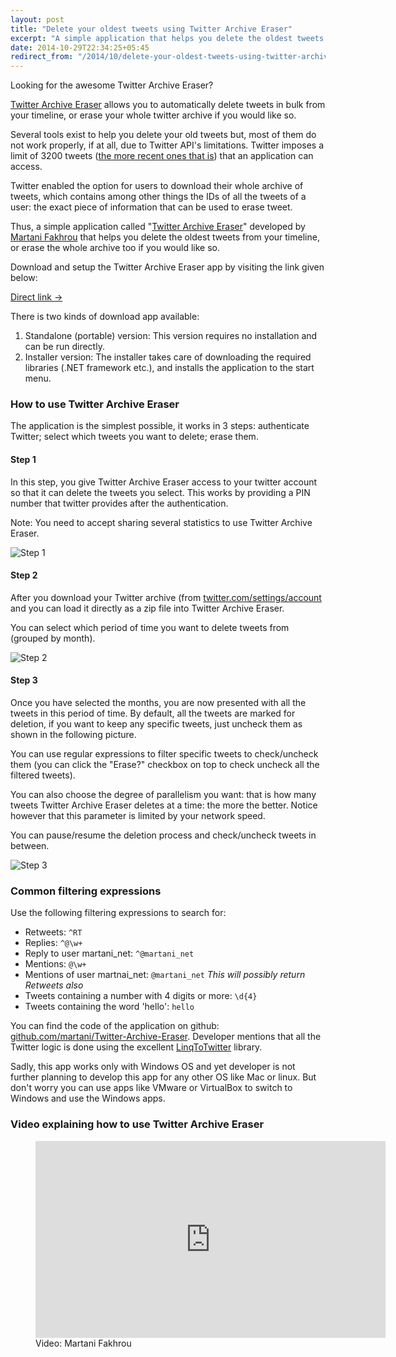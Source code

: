 ```yaml
---
layout: post
title: "Delete your oldest tweets using Twitter Archive Eraser"
excerpt: "A simple application that helps you delete the oldest tweets from your timeline, or erase the whole archive too if you would like so."
date: 2014-10-29T22:34:25+05:45
redirect_from: "/2014/10/delete-your-oldest-tweets-using-twitter-archive-eraser/"
---
```


Looking for the awesome Twitter Archive Eraser?

[Twitter Archive Eraser](//martani.github.io/Twitter-Archive-Eraser) allows you to automatically delete tweets in bulk from your timeline, or erase your whole twitter archive if you would like so.

Several tools exist to help you delete your old tweets but, most of them do not work properly, if at all, due to Twitter API's limitations. Twitter imposes a limit of 3200 tweets ([the more recent ones that is](//dev.twitter.com/overview/general/things-every-developer-should-know)) that an application can access.

Twitter enabled the option for users to download their whole archive of tweets, which contains among other things the IDs of all the tweets of a user: the exact piece of information that can be used to erase tweet.

Thus, a simple application called "[Twitter Archive Eraser](//martani.github.io/Twitter-Archive-Eraser)" developed by [Martani Fakhrou](//twitter.com/martani_net) that helps you delete the oldest tweets from your timeline, or erase the whole archive too if you would like so.

Download and setup the Twitter Archive Eraser app by visiting the link given below:

<p><a class="btn btn-primary" href="//martani.github.io/Twitter-Archive-Eraser" onClick="ga('send', 'event', 'Click', 'Direct link', 'Direct link Twitter Archive Eraser');">Direct link →</a></p>

There is two kinds of download app available:

1. Standalone (portable) version: This version requires no installation and can be run directly.
2. Installer version: The installer takes care of downloading the required libraries (.NET framework etc.), and installs the application to the start menu.

### How to use Twitter Archive Eraser

The application is the simplest possible, it works in 3 steps: authenticate Twitter; select which tweets you want to delete; erase them.

#### Step 1

In this step, you give Twitter Archive Eraser access to your twitter account so that it can delete the tweets you select. This works by providing a PIN number that twitter provides after the authentication.

Note: You need to accept sharing several statistics to use Twitter Archive Eraser.

![Step 1](http://1.bp.blogspot.com/-tGNrhkp6Uq0/VFEGlhTT19I/AAAAAAAAGWM/9J9XZU_GtHQ/s700/twitter-archive-eraser-screenshot-step1.png)

#### Step 2

After you download your Twitter archive (from  [twitter.com/settings/account](//twitter.com/settings/account) and you can load it directly as a zip file into Twitter Archive Eraser.

You can select which period of time you want to delete tweets from (grouped by month).

![Step 2](http://4.bp.blogspot.com/-Acx_oLaeJGQ/VFEGxJ6J_7I/AAAAAAAAGWU/CR40d6ArpJ8/s700/twitter-archive-eraser-screenshot-step2.png)

#### Step 3

Once you have selected the months, you are now presented with all the tweets in this period of time. By default, all the tweets are marked for deletion, if you want to keep any specific tweets, just uncheck them as shown in the following picture.

You can use regular expressions to filter specific tweets to check/uncheck them (you can click the "Erase?" checkbox on top to check uncheck all the filtered tweets).

You can also choose the degree of parallelism you want: that is how many tweets Twitter Archive Eraser deletes at a time: the more the better. Notice however that this parameter is limited by your network speed.

You can pause/resume the deletion process and check/uncheck tweets in between.

![Step 3](http://2.bp.blogspot.com/-78kU0yfixUg/VFEG5JfQQGI/AAAAAAAAGWc/n02eYjB6Ppw/s700/twitter-archive-eraser-screenshot-step3.png)

### Common filtering expressions

Use the following filtering expressions to search for:

* Retweets: `^RT`
* Replies: `^@\w+`
* Reply to user martani\_net: `^@martani_net`
* Mentions: `@\w+`
* Mentions of user martnai\_net: `@martani_net`
  *This will possibly return Retweets also*
* Tweets containing a number with 4 digits or more: `\d{4}`
* Tweets containing the word 'hello': `hello`

You can find the code of the application on github: [github.com/martani/Twitter-Archive-Eraser](//github.com/martani/Twitter-Archive-Eraser). Developer mentions that all the Twitter logic is done using the excellent [LinqToTwitter](http://linqtotwitter.codeplex.com) library.

Sadly, this app works only with Windows OS and yet developer is not further planning to develop this app for any other OS like Mac or linux. But don't worry you can use apps like VMware or VirtualBox to switch to Windows and use the Windows apps.

### Video explaining how to use Twitter Archive Eraser

<figure>
  <iframe width="560" height="315" src="http://www.youtube.com/embed/a01T_WPkQuU?rel=0&amp;theme=light" frameborder="0" allowfullscreen></iframe>
  <figcaption>Video: Martani Fakhrou</figcaption>
</figure>
